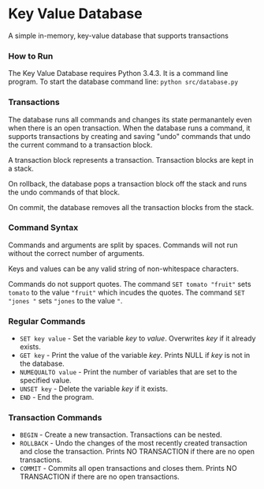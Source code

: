 # Key Value Database
A simple in-memory, key-value database that supports transactions

### How to Run
The Key Value Database requires Python 3.4.3. It is a command line program. To start the database command line: `python src/database.py`

### Transactions
The database runs all commands and changes its state permanantely even when there is an open transaction. When the database runs a command, it supports transactions by creating and saving "undo" commands that undo the current command to a transaction block. 

A transaction block represents a transaction. Transaction blocks are kept in a stack.

On rollback, the database pops a transaction block off the stack and runs the undo commands of that block.

On commit, the database removes all the transaction blocks from the stack.

### Command Syntax
Commands and arguments are split by spaces. Commands will not run without the correct number of arguments. 

Keys and values can be any valid string of non-whitespace characters.

Commands do not support quotes. The command `SET tomato "fruit"` sets `tomato` to the value `"fruit"` which incudes the quotes. The command `SET "jones "` sets `"jones` to the value `"`. 


### Regular Commands

* `SET key value` - Set the variable *key* to *value*. Overwrites *key* if it already exists.
* `GET key` - Print the value of the variable *key*. Prints NULL if *key* is not in the database.
* `NUMEQUALTO value` - Print the number of variables that are set to the specified value.
* `UNSET key` - Delete the variable *key* if it exists.
* `END` - End the program.

### Transaction Commands

* `BEGIN` - Create a new transaction. Transactions can be nested.
* `ROLLBACK` - Undo the changes of the most recently created transaction and close the transaction. Prints NO TRANSACTION if there are no open transactions.
* `COMMIT` - Commits all open transactions and closes them. Prints NO TRANSACTION if there are no open transactions.
